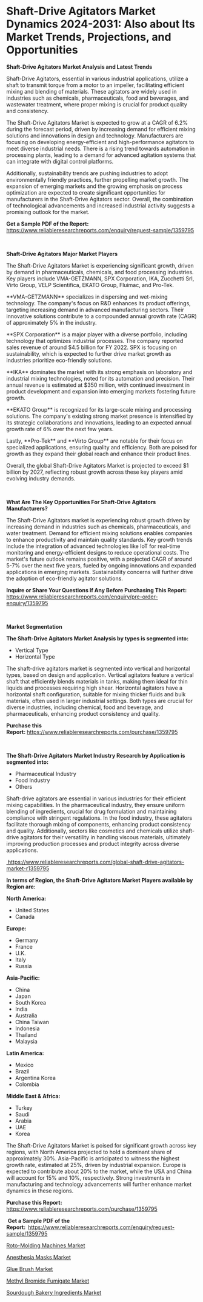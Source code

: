 <p><h1>Shaft-Drive Agitators Market Dynamics 2024-2031: Also about Its Market Trends, Projections, and Opportunities</h1></p><p><strong>Shaft-Drive Agitators Market Analysis and Latest Trends</strong></p>
<p><p>Shaft-Drive Agitators, essential in various industrial applications, utilize a shaft to transmit torque from a motor to an impeller, facilitating efficient mixing and blending of materials. These agitators are widely used in industries such as chemicals, pharmaceuticals, food and beverages, and wastewater treatment, where proper mixing is crucial for product quality and consistency.</p><p>The Shaft-Drive Agitators Market is expected to grow at a CAGR of 6.2% during the forecast period, driven by increasing demand for efficient mixing solutions and innovations in design and technology. Manufacturers are focusing on developing energy-efficient and high-performance agitators to meet diverse industrial needs. There is a rising trend towards automation in processing plants, leading to a demand for advanced agitation systems that can integrate with digital control platforms.</p><p>Additionally, sustainability trends are pushing industries to adopt environmentally friendly practices, further propelling market growth. The expansion of emerging markets and the growing emphasis on process optimization are expected to create significant opportunities for manufacturers in the Shaft-Drive Agitators sector. Overall, the combination of technological advancements and increased industrial activity suggests a promising outlook for the market.</p></p>
<p><strong>Get a Sample PDF of the Report:&nbsp;</strong> <a href="https://www.reliableresearchreports.com/enquiry/request-sample/1359795">https://www.reliableresearchreports.com/enquiry/request-sample/1359795</a></p>
<p>&nbsp;</p>
<p><strong>Shaft-Drive Agitators Major Market Players</strong></p>
<p><p>The Shaft-Drive Agitators Market is experiencing significant growth, driven by demand in pharmaceuticals, chemicals, and food processing industries. Key players include VMA-GETZMANN, SPX Corporation, IKA, Zucchetti Srl, Virto Group, VELP Scientifica, EKATO Group, Fluimac, and Pro-Tek.</p><p>**VMA-GETZMANN** specializes in dispersing and wet-mixing technology. The company's focus on R&D enhances its product offerings, targeting increasing demand in advanced manufacturing sectors. Their innovative solutions contribute to a compounded annual growth rate (CAGR) of approximately 5% in the industry.</p><p>**SPX Corporation** is a major player with a diverse portfolio, including technology that optimizes industrial processes. The company reported sales revenue of around $4.5 billion for FY 2022. SPX is focusing on sustainability, which is expected to further drive market growth as industries prioritize eco-friendly solutions.</p><p>**IKA** dominates the market with its strong emphasis on laboratory and industrial mixing technologies, noted for its automation and precision. Their annual revenue is estimated at $350 million, with continued investment in product development and expansion into emerging markets fostering future growth.</p><p>**EKATO Group** is recognized for its large-scale mixing and processing solutions. The company's existing strong market presence is intensified by its strategic collaborations and innovations, leading to an expected annual growth rate of 6% over the next few years. </p><p>Lastly, **Pro-Tek** and **Virto Group** are notable for their focus on specialized applications, ensuring quality and efficiency. Both are poised for growth as they expand their global reach and enhance their product lines.</p><p>Overall, the global Shaft-Drive Agitators Market is projected to exceed $1 billion by 2027, reflecting robust growth across these key players amid evolving industry demands.</p></p>
<p>&nbsp;</p>
<p><strong>What Are The Key Opportunities For Shaft-Drive Agitators Manufacturers?</strong></p>
<p><p>The Shaft-Drive Agitators market is experiencing robust growth driven by increasing demand in industries such as chemicals, pharmaceuticals, and water treatment. Demand for efficient mixing solutions enables companies to enhance productivity and maintain quality standards. Key growth trends include the integration of advanced technologies like IoT for real-time monitoring and energy-efficient designs to reduce operational costs. The market's future outlook remains positive, with a projected CAGR of around 5-7% over the next five years, fueled by ongoing innovations and expanded applications in emerging markets. Sustainability concerns will further drive the adoption of eco-friendly agitator solutions.</p></p>
<p><strong>Inquire or Share Your Questions If Any Before Purchasing This Report:</strong> <a href="https://www.reliableresearchreports.com/enquiry/pre-order-enquiry/1359795">https://www.reliableresearchreports.com/enquiry/pre-order-enquiry/1359795</a></p>
<p>&nbsp;</p>
<p><strong>Market Segmentation</strong></p>
<p><strong>The Shaft-Drive Agitators Market Analysis by types is segmented into:</strong></p>
<p><ul><li>Vertical Type</li><li>Horizontal Type</li></ul></p>
<p><p>The shaft-drive agitators market is segmented into vertical and horizontal types, based on design and application. Vertical agitators feature a vertical shaft that efficiently blends materials in tanks, making them ideal for thin liquids and processes requiring high shear. Horizontal agitators have a horizontal shaft configuration, suitable for mixing thicker fluids and bulk materials, often used in larger industrial settings. Both types are crucial for diverse industries, including chemical, food and beverage, and pharmaceuticals, enhancing product consistency and quality.</p></p>
<p><strong>Purchase this Report:&nbsp;</strong><a href="https://www.reliableresearchreports.com/purchase/1359795">https://www.reliableresearchreports.com/purchase/1359795</a></p>
<p>&nbsp;</p>
<p><strong>The Shaft-Drive Agitators Market Industry Research by Application is segmented into:</strong></p>
<p><ul><li>Pharmaceutical Industry</li><li>Food Industry</li><li>Others</li></ul></p>
<p><p>Shaft-drive agitators are essential in various industries for their efficient mixing capabilities. In the pharmaceutical industry, they ensure uniform blending of ingredients, crucial for drug formulation and maintaining compliance with stringent regulations. In the food industry, these agitators facilitate thorough mixing of components, enhancing product consistency and quality. Additionally, sectors like cosmetics and chemicals utilize shaft-drive agitators for their versatility in handling viscous materials, ultimately improving production processes and product integrity across diverse applications.</p></p>
<p><a href="https://www.reliableresearchreports.com/global-shaft-drive-agitators-market-r1359795">&nbsp;https://www.reliableresearchreports.com/global-shaft-drive-agitators-market-r1359795</a></p>
<p><strong>In terms of Region, the Shaft-Drive Agitators Market Players available by Region are:</strong></p>
<p>
    <p> <strong> North America: </strong>
        <ul>
            <li>United States</li>
            <li>Canada</li>
        </ul>
        </p> 
    <p> <strong> Europe: </strong>
        <ul>
            <li>Germany</li>
            <li>France</li>
            <li>U.K.</li>
            <li>Italy</li>
            <li>Russia</li>
        </ul>
        </p> 
    <p> <strong> Asia-Pacific: </strong>
        <ul>
            <li>China</li>
            <li>Japan</li>
            <li>South Korea</li>
            <li>India</li>
            <li>Australia</li>
            <li>China Taiwan</li>
            <li>Indonesia</li>
            <li>Thailand</li>
            <li>Malaysia</li>
        </ul>
        </p> 
    <p> <strong> Latin America: </strong>
        <ul>
            <li>Mexico</li>
            <li>Brazil</li>
            <li>Argentina Korea</li>
            <li>Colombia</li>
        </ul>
        </p> 
    <p> <strong> Middle East & Africa: </strong>
        <ul>
            <li>Turkey</li>
            <li>Saudi</li>
            <li>Arabia</li>
            <li>UAE</li>
            <li>Korea</li>
        </ul>
    </p>
    </p>
<p><p>The Shaft-Drive Agitators Market is poised for significant growth across key regions, with North America projected to hold a dominant share of approximately 30%. Asia-Pacific is anticipated to witness the highest growth rate, estimated at 25%, driven by industrial expansion. Europe is expected to contribute about 20% to the market, while the USA and China will account for 15% and 10%, respectively. Strong investments in manufacturing and technology advancements will further enhance market dynamics in these regions.</p></p>
<p><strong>Purchase this Report: </strong><a href="https://www.reliableresearchreports.com/purchase/1359795">https://www.reliableresearchreports.com/purchase/1359795</a></p>
<p>&nbsp;<strong>Get a Sample PDF of the Report:&nbsp;&nbsp;</strong><a href="https://www.reliableresearchreports.com/enquiry/request-sample/1359795">https://www.reliableresearchreports.com/enquiry/request-sample/1359795</a></p>
<p><strong></strong></p>
<p><p><a href="https://github.com/NargisHussain75/Market-Research-Report-List-1/blob/main/roto-molding-machines-market.md">Roto-Molding Machines Market</a></p><p><a href="https://github.com/FlorianWolf90/Market-Research-Report-List-1/blob/main/anesthesia-masks-market.md">Anesthesia Masks Market</a></p><p><a href="https://www.linkedin.com/pulse/glue-brush-market-growth-outlook-from-2024-2031-projecting-vq5ae?trackingId=NTLowFeYSWawAQ8WPLpbiA%3D%3D">Glue Brush Market</a></p><p><a href="https://issuu.com/reportprime-2/docs/methyl-bromide-fumigate-market-size_d4e7ece5332a61">Methyl Bromide Fumigate Market</a></p><p><a href="https://issuu.com/reportprime-2/docs/sourdough-bakery-ingredients-market_08f85fbac837ab">Sourdough Bakery Ingredients Market</a></p></p>